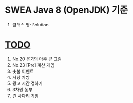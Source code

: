 # SWEA Java 8 (OpenJDK) 기준

1. 클래스 명: Solution

# [TODO](https://swexpertacademy.com/main/talk/codeBattle/battleDetail.do?categoryId=AYYZruxqM7YDFARc&battleMainPageIndex=2)

1. No.20 은기의 아주 큰 그림
2. No.23 [Pro] 계산 게임
3. 촛불 이벤트
4. 사탕 가방
5. 광고 시간 정하기
6. 3차원 농부
7. 긴 사다리 게임
